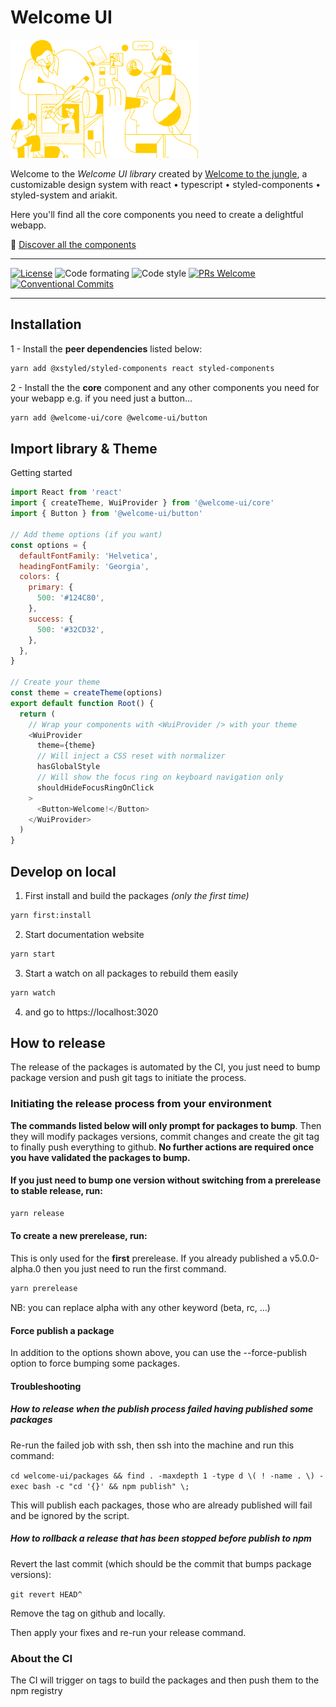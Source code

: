 # Welcome UI

<img src="docs/public/illustration.png" width="300" />

Welcome to the _Welcome UI library_ created by [Welcome to the jungle](https://www.welcometothejungle.com), a customizable design system with react • typescript • styled-components • styled-system and ariakit.

Here you'll find all the core components you need to create a delightful webapp.

🌴 [Discover all the components](https://welcome-ui.com)

---

[![License](https://img.shields.io/npm/l/welcome-ui.svg)](https://github.com/WTTJ/welcome-ui/blob/main/LICENSE) ![Code formating](https://img.shields.io/badge/code%20formating-prettier-blue.svg) ![Code style](https://img.shields.io/badge/code%20style-styled--components-ff69b4.svg) [![PRs Welcome](https://img.shields.io/badge/PRs-welcome-mediumspringgreen.svg)](https://github.com/WTTJ/welcome-ui/blob/main/CONTRIBUTING.mdx) [![Conventional Commits](https://img.shields.io/badge/Conventional%20Commits-1.0.0-yellow.svg)](https://conventionalcommits.org)

---

## Installation

1 - Install the **peer dependencies** listed below:

```bash
yarn add @xstyled/styled-components react styled-components
```

2 - Install the the **core** component and any other components you need for your webapp e.g. if you need just a button…

```bash
yarn add @welcome-ui/core @welcome-ui/button
```

## Import library & Theme

Getting started

```js
import React from 'react'
import { createTheme, WuiProvider } from '@welcome-ui/core'
import { Button } from '@welcome-ui/button'

// Add theme options (if you want)
const options = {
  defaultFontFamily: 'Helvetica',
  headingFontFamily: 'Georgia',
  colors: {
    primary: {
      500: '#124C80',
    },
    success: {
      500: '#32CD32',
    },
  },
}

// Create your theme
const theme = createTheme(options)
export default function Root() {
  return (
    // Wrap your components with <WuiProvider /> with your theme
    <WuiProvider
      theme={theme}
      // Will inject a CSS reset with normalizer
      hasGlobalStyle
      // Will show the focus ring on keyboard navigation only
      shouldHideFocusRingOnClick
    >
      <Button>Welcome!</Button>
    </WuiProvider>
  )
}
```

## Develop on local

1. First install and build the packages _(only the first time)_

```bash
yarn first:install
```

2. Start documentation website

```bash
yarn start
```

3. Start a watch on all packages to rebuild them easily

```bash
yarn watch
```

4. and go to https://localhost:3020

## How to release

The release of the packages is automated by the CI, you just need to bump package version and push git tags to initiate the process.

### Initiating the release process from your environment

**The commands listed below will only prompt for packages to bump**. Then they will modify packages versions, commit changes and create the git tag to finally push everything to github. **No further actions are required once you have validated the packages to bump.**

#### If you just need to bump one version without switching from a prerelease to stable release, run:

```bash
yarn release
```

#### To create a new prerelease, run:

This is only used for the **first** prerelease. If you already published a v5.0.0-alpha.0 then you just need to run the first command.

```bash
yarn prerelease
```

NB: you can replace alpha with any other keyword (beta, rc, ...)

#### Force publish a package

In addition to the options shown above, you can use the --force-publish option to force bumping some packages.

#### Troubleshooting

##### How to release when the publish process failed having published some packages

Re-run the failed job with ssh, then ssh into the machine and run this command:

`cd welcome-ui/packages && find . -maxdepth 1 -type d \( ! -name . \) -exec bash -c "cd '{}' && npm publish" \;`

This will publish each packages, those who are already published will fail and be ignored by the script.

##### How to rollback a release that has been stopped before publish to npm

Revert the last commit (which should be the commit that bumps package versions):

`git revert HEAD^`

Remove the tag on github and locally.

Then apply your fixes and re-run your release command.

### About the CI

The CI will trigger on tags to build the packages and then push them to the npm registry
